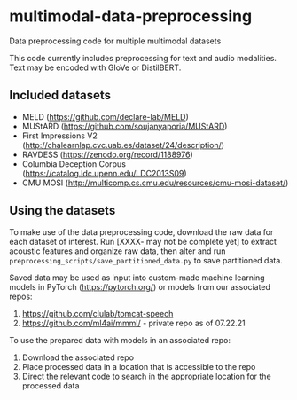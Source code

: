 # multimodal-data-preprocessing
Data preprocessing code for multiple multimodal datasets

This code currently includes preprocessing for text and audio modalities. 
Text may be encoded with GloVe or DistilBERT. 

## Included datasets

* MELD (https://github.com/declare-lab/MELD)
* MUStARD (https://github.com/soujanyaporia/MUStARD)
* First Impressions V2 (http://chalearnlap.cvc.uab.es/dataset/24/description/)
* RAVDESS (https://zenodo.org/record/1188976)
* Columbia Deception Corpus (https://catalog.ldc.upenn.edu/LDC2013S09)
* CMU MOSI (http://multicomp.cs.cmu.edu/resources/cmu-mosi-dataset/)

## Using the datasets
To make use of the data preprocessing code, download the raw data for each dataset of interest. Run [XXXX- may not be complete yet] to extract acoustic features and organize raw data, then alter and run `preprocessing_scripts/save_partitioned_data.py` to save partitioned data. 

Saved data may be used as input into custom-made machine learning models in PyTorch (https://pytorch.org/) or models from our associated repos:

1. https://github.com/clulab/tomcat-speech
2. https://github.com/ml4ai/mmml/ - private repo as of 07.22.21

To use the prepared data with models in an associated repo:

1. Download the associated repo
2. Place processed data in a location that is accessible to the repo
3. Direct the relevant code to search in the appropriate location for the processed data